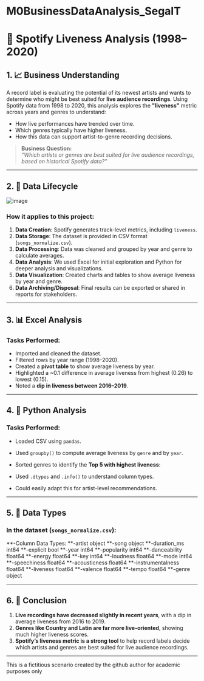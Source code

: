 # M0BusinessDataAnalysis_SegalT
# 🎵 Spotify Liveness Analysis (1998–2020)

## 1. 📈 Business Understanding

A record label is evaluating the potential of its newest artists and wants to determine who might be best suited for **live audience recordings**. Using Spotify data from 1998 to 2020, this analysis explores the **"liveness"** metric across years and genres to understand:

- How live performances have trended over time.
- Which genres typically have higher liveness.
- How this data can support artist-to-genre recording decisions.

> **Business Question:**  
> *“Which artists or genres are best suited for live audience recordings, based on historical Spotify data?”*

---

## 2. 🔄 Data Lifecycle

![image](https://github.com/user-attachments/assets/830c8392-d719-462c-8d8e-9bfcbdba1abb)


### How it applies to this project:

1. **Data Creation**: Spotify generates track-level metrics, including `liveness`.
2. **Data Storage**: The dataset is provided in CSV format (`songs_normalize.csv`).
3. **Data Processing**: Data was cleaned and grouped by year and genre to calculate averages.
4. **Data Analysis**: We used Excel for initial exploration and Python for deeper analysis and visualizations.
5. **Data Visualization**: Created charts and tables to show average liveness by year and genre.
6. **Data Archiving/Disposal**: Final results can be exported or shared in reports for stakeholders.

---

## 3. 📊 Excel Analysis

### Tasks Performed:
- Imported and cleaned the dataset.
- Filtered rows by year range (1998–2020).
- Created a **pivot table** to show average liveness by year.
- Highlighted a ~0.1 difference in average liveness from highest (0.26) to lowest (0.15).
- Noted a **dip in liveness between 2016–2019**.


---

## 4. 🐍 Python Analysis

### Tasks Performed:
- Loaded CSV using `pandas`.
- Used `groupby()` to compute average liveness by `genre` and by `year`.
- Sorted genres to identify the **Top 5 with highest liveness**:


  
- Used `.dtypes` and `.info()` to understand column types.
- Could easily adapt this for artist-level recommendations.

---

## 5. 🧬 Data Types

### In the dataset (`songs_normalize.csv`):

**-Column Data Types:
**-artist               object
**-song                 object
**-duration_ms           int64
**-explicit               bool
**-year                  int64
**-popularity            int64
**-danceability        float64
**-energy              float64
**-key                   int64
**-loudness            float64
**-mode                  int64
**-speechiness         float64
**-acousticness        float64
**-instrumentalness    float64
**-liveness            float64
**-valence             float64
**-tempo               float64
**-genre                object

---

## 6. 🧠 Conclusion

1. **Live recordings have decreased slightly in recent years**, with a dip in average liveness from 2016 to 2019.
2. **Genres like Country and Latin are far more live-oriented**, showing much higher liveness scores.
3. **Spotify’s liveness metric is a strong tool** to help record labels decide which artists and genres are best suited for live audience recordings.

---

This is a fictitious scenario
created by the github author for academic purposes only
